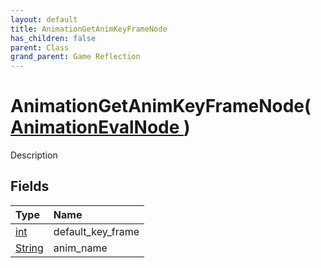 ```yaml
---
layout: default
title: AnimationGetAnimKeyFrameNode
has_children: false
parent: Class
grand_parent: Game Reflection
---
```

# AnimationGetAnimKeyFrameNode( [ AnimationEvalNode ](/docs/game-reflection/classes/animation_eval_node) )
Description 

## Fields

| Type | Name |
|:-------------|:--------------|
| [int](/docs/game-reflection/enums/int) | default_key_frame |
| [String](/docs/game-reflection/components/string) | anim_name |

